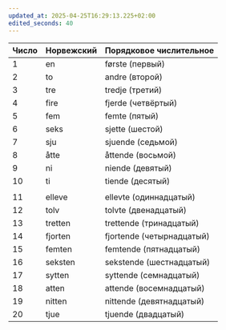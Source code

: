 ```yaml
---
updated_at: 2025-04-25T16:29:13.225+02:00
edited_seconds: 40
---
```

| Число | Норвежский | Порядковое числительное   |
| ----- | ---------- | ------------------------- |
| 1     | en         | første (первый)           |
| 2     | to         | andre (второй)            |
| 3     | tre        | tredje (третий)           |
| 4     | fire       | fjerde (четвёртый)        |
| 5     | fem        | femte (пятый)             |
| 6     | seks       | sjette (шестой)           |
| 7     | sju        | sjuende (седьмой)         |
| 8     | åtte       | åttende (восьмой)         |
| 9     | ni         | niende (девятый)          |
| 10    | ti         | tiende (десятый)          |
|       |            |                           |
| 11    | elleve     | ellevte (одиннадцатый)    |
| 12    | tolv       | tolvte (двенадцатый)      |
| 13    | tretten    | trettende (тринадцатый)   |
| 14    | fjorten    | fjortende (четырнадцатый) |
| 15    | femten     | femtende (пятнадцатый)    |
| 16    | seksten    | sekstende (шестнадцатый)  |
| 17    | sytten     | syttende (семнадцатый)    |
| 18    | atten      | attende (восемнадцатый)   |
| 19    | nitten     | nittende (девятнадцатый)  |
| 20    | tjue       | tjuende (двадцатый)       |
